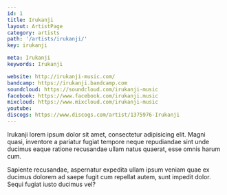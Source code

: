 ```yaml
---
id: 1
title: Irukanji
layout: ArtistPage
category: artists
path: '/artists/irukanji/'
key: irukanji

meta: Irukanji
keywords: Irukanji

website: http://irukanji-music.com/
bandcamp: https://irukanji.bandcamp.com
soundcloud: https://soundcloud.com/irukanji-music
facebook: https://www.facebook.com/irukanji.music
mixcloud: https://www.mixcloud.com/irukanji-music
youtube: 
discogs: https://www.discogs.com/artist/1375976-Irukanji
---
```


Irukanji lorem ipsum dolor sit amet, consectetur adipisicing elit. Magni quasi, inventore a pariatur fugiat tempore neque repudiandae sint unde ducimus eaque ratione recusandae ullam natus quaerat, esse omnis harum cum.

Sapiente recusandae, aspernatur expedita ullam ipsum veniam quae ex ducimus dolorem ad saepe fugit cum repellat autem, sunt impedit dolor. Sequi fugiat iusto ducimus vel?
